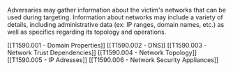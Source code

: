 Adversaries may gather information about the victim's networks that can be used during targeting. Information about networks may include a variety of details, including administrative data (ex: IP ranges, domain names, etc.) as well as specifics regarding its topology and operations.

[[T1590.001 - Domain Properties]]
[[T1590.002 - DNS]]
[[T1590.003 - Network Trust Dependencies]]
[[T1590.004 - Network Topology]]
[[T1590.005 - IP Adresses]]
[[T1590.006 - Network Security Appliances]]
